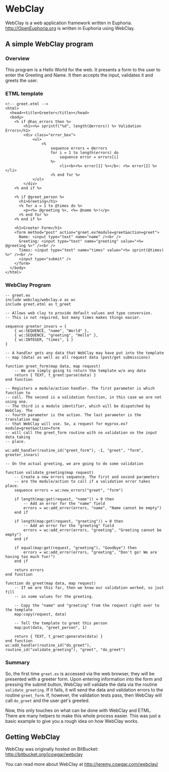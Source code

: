 # WebClay

WebClay is a web application framework written in Euphoria. http://OpenEuphoria.org is written in Euphoria using WebClay.

## A simple WebClay program

### Overview

This program is a Hello World for the web. It presents a form to the user to enter the Greeting and Name. It then accepts the input, validates it and greets the user.

### ETML template

    <!-- greet.etml -->
    <html>
      <head><title>Greeter</title></head>
      <body>
        <% if @has_errors then %>
            <h1><%= sprintf("%d", length(@errors)) %> Validation Errors</h1>
            <div class="error_box">
                <ul>
                    <%
                        sequence errors = @errors
                        for i = 1 to length(errors) do
                            sequence error = errors[i]
                        %>
                            <li><b><%= error[1] %></b>: <%= error[2] %></li>
                        <% end for %>
                </ul>
            </div>
        <% end if %>

        <% if @greet_person %>
          <h1>Greeting</h1>
          <% for a = 1 to @times do %>
            <p><%= @greeting %>, <%= @name %>!</p>
          <% end for %>
        <% end if %>

        <h1>Greeter Form</h1>
        <form method="post" action="greet.ex?module=greet&action=greet">
          Name: <input type="text" name="name" /><br />
          Greeting: <input type="text" name="greeting" value="<%= @greeting %>" /><br />
          Times: <input type="text" name="times" value="<%= sprint(@times) %>" /><br />
          <input type="submit" />
        </form>
      </body>
    </html>

### WebClay Program

    -- greet.ex
    include webclay/webclay.e as wc
    include greet.etml as t_greet

    -- Allows web clay to provide default values and type conversion.
    -- This is not required, but many times makes things easier.

    sequence greeter_invars = {
        { wc:SEQUENCE, "name", "World" },
        { wc:SEQUENCE, "greeting", "Hello" },
        { wc:INTEGER, "times", 1 }
    }

    -- A handler gets any data that WebClay may have put into the template
    -- map (data) as well as all request data (post/get submissions)

    function greet_form(map data, map request)
        -- We are simply going to return the template w/o any data
        return { TEXT, t_greet:parse(data) }
    end function

    -- Registers a module/action handler. The first parameter is which function to
    -- call. The second is a validation function, in this case we are not using one.
    -- The third is a module identifier, which will be dispatched by WebClay. The
    -- fourth parameter is the action. The last parameter is the translation map
    -- that WebClay will use. So, a request for myprox.ex?module=greet&action=form
    -- will call the greet_form routine with no validation on the input data taking
    -- place.

    wc:add_handler(routine_id("greet_form"), -1, "greet", "form", greeter_invars)

    -- On the actual greeting, we are going to do some validation

    function validate_greeting(map request)
        -- Create a new errors sequence. The first and second parameters
        -- are the module/action to call if a validation error takes place.
        sequence errors = wc:new_errors("greet", "form")

        if length(map:get(request, "name")) = 0 then
            -- Add an error for the "name" field
            errors = wc:add_error(errors, "name", "Name cannot be empty")
        end if

        if length(map:get(request, "greeting")) = 0 then
            -- Add an error for the "greeting" field
            errors = wc:add_error(errors, "greeting", "Greeting cannot be empty")
        end if

        if equal(map:get(request, "greeting"), "Goodbye") then
            errors = wc:add_error(errors, "greeting", "Don't go! We are having too much fun!")
        end if

        return errors
    end function

    function do_greet(map data, map request)
        -- If we are this far, then we know our validation worked, so just fill
        -- in some values for the greeting.

        -- Copy the "name" and "greeting" from the request right over to the template
        map:copy(request, data)

        -- Tell the template to greet this person
        map:put(data, "greet_person", 1)

        return { TEXT, t_greet:generate(data) }
    end function
    wc:add_handler(routine_id("do_greet"), routine_id("validate_greeting"), "greet", "do_greet")

### Summary

So, the first time `greet.ex` is accessed via the web browser, they will be presented with a greeter form. Upon entering information into the form and pressing the submit button, WebClay will validate the data via the routine `validate_greeting`. If it fails, it will send the data and validation errors to the routine `greet_form`. If, however, the validation tests pass, then WebClay will call `do_greet` and the user get's greeted.

Now, this only touches on what can be done with WebClay and ETML. There are many helpers to make this whole process easier. This was just a basic example to give you a rough idea on how WebClay works.

## Getting WebClay

WebClay was originally hosted on BitBucket: http://bitbucket.org/jcowgar/webclay

You can read more about WebClay at http://jeremy.cowgar.com/webclay/